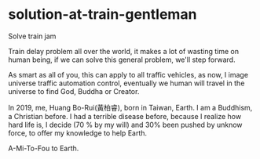 # solution-at-train-gentleman
Solve train jam

Train delay problem all over the world, it makes a lot of wasting time on human being, if we can solve this general problem,
we'll step forward.

As smart as all of you, this can apply to all traffic vehicles, as now, I image universe traffic automation control,
eventually we human will travel in the universe to find God, Buddha or Creator.

In 2019, me, Huang Bo-Rui(黃柏睿), born in Taiwan, Earth. I am a Buddhism, a Christian before. I had a terrible disease
before, because I realize how hard life is, I decide (70 % by my will) and 30% been pushed by unknow force, to offer my 
knowledge to help Earth.

A-Mi-To-Fou to Earth.

